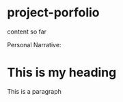 project-porfolio
================

content so far

Personal Narrative:

<!DOCTYPE html>
<html>
  <head>
    <meta charset="utf-8">
    <title>Personal Narrative</title>
  </head>
  <body>
  <h1>This is my heading</h1>

  <p>This is a paragraph</p> 

  <!-- AND ABOVE HERE -->
  </body>
</html>
